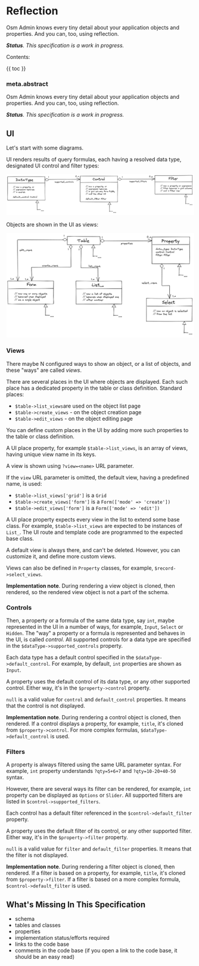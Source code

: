 # Reflection

Osm Admin knows every tiny detail about your application objects and properties. And you can, too, using reflection.

***Status**. This specification is a work in progress.*

Contents:

{{ toc }}

### meta.abstract

Osm Admin knows every tiny detail about your application objects and properties. And you can, too, using reflection.

***Status**. This specification is a work in progress.*

## UI

Let's start with some diagrams.

UI renders results of query formulas, each having a resolved data type, designated UI control and filter types: 

![Data Types, UI Controls And Filters](data-types-ui-controls-filters.png)

Objects are shown in the UI as views:

![UI Views](ui-views.png)

### Views

There maybe N configured ways to show an object, or a list of objects, and these "ways" are called *views*.

There are several places in the UI where objects are displayed. Each such place has a dedicated property in the table or class definition. Standard places:

* `$table->list_views`are used on the object list page
* `$table->create_views` - on the object creation page
* `$table->edit_views` - on the object editing page

You can define custom places in the UI by adding more such properties to the table or class definition.

A UI place property, for example `$table->list_views`, is an array of views, having unique view name in its keys.

A view is shown using `?view=<name>` URL parameter.

If the `view` URL parameter is omitted, the default view, having a predefined name, is used:

* `$table->list_views['grid']` is a `Grid`
* `$table->create_views['form']` is a `Form(['mode' => 'create'])`
* `$table->edit_views['form']` is a `Form(['mode' => 'edit'])`

A UI place property expects every view in the list to extend some base class. For example, `$table->list_views` are expected to be instances of `List_`. The UI route and template code are programmed to the expected base class.

A default view is always there, and can't be deleted. However, you can customize it, and define more custom views.

Views can also be defined in `Property` classes, for example, `$record->select_views`.

**Implementation note**. During rendering a view object is cloned, then rendered, so the rendered view object is not a part of the schema.

### Controls

Then, a property or a formula of the same data type, say `int`, maybe represented in the UI in a number of ways, for example, `Input`, `Select` or `Hidden`. The "way" a property or a formula is represented and behaves in the UI, is called *control*. All supported controls for a data type are specified in the `$dataType->supported_controls` property.

Each data type has a default control specified in the `$dataType->default_control`. For example, by default, `int` properties are shown as `Input`.

A property uses the default control of its data type, or any other supported control. Either way, it's in the `$property->control` property.

`null` is a valid value for `control` and `default_control` properties. It means that the control is not displayed. 

**Implementation note**. During rendering a control object is cloned, then rendered. If a control displays a property, for example, `title`, it's cloned from `$property->control`. For more complex formulas, `$dataType->default_control` is used.

### Filters

A property is always filtered using the same URL parameter syntax. For example, `int` property understands `?qty=5+6+7` and `?qty=10-20+40-50` syntax.

However, there are several ways its filter can be rendered, for example, `int` property can be displayed as `Options` or `Slider`. All supported filters are listed in `$control->supported_filters`. 

Each control has a default filter referenced in the `$control->default_filter` property.

A property uses the default filter of its control, or any other supported filter. Either way, it's in the `$property->filter` property.

`null` is a valid value for `filter` and `default_filter` properties. It means that the filter is not displayed.

**Implementation note**. During rendering a filter object is cloned, then rendered. If a filter is based on a property, for example, `title`, it's cloned from `$property->filter`. If a filter is based on a more complex formula, `$control->default_filter` is used.

## What's Missing In This Specification

* schema
* tables and classes
* properties 
* implementation status/efforts required
* links to the code base
* comments in the code base (if you open a link to the code base, it should be an easy read)